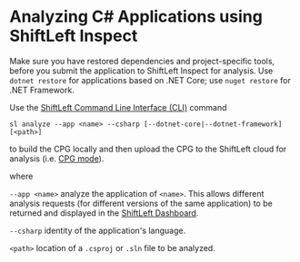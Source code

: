 # Analyzing C# Applications using ShiftLeft Inspect

Make sure you have restored dependencies and project-specific tools, before you submit the application to ShiftLeft Inspect for analysis. Use `dotnet restore` for applications based on .NET Core; use `nuget restore` for .NET Framework.

Use the [ShiftLeft Command Line Interface (CLI)](../using-cli/cli-reference.md) command 

```
sl analyze --app <name> --csharp [--dotnet-core|--dotnet-framework] [<path>]
```
  
to build the CPG locally and then upload the CPG to the ShiftLeft cloud for analysis (i.e. [CPG mode](analyzing-applications.md#cpg-mode)). 
  
where 

`--app <name>` analyze the application of `<name>`. This allows different analysis requests (for different versions of the same application) to be returned and displayed in the [ShiftLeft Dashboard](../using-dashboard/vulnerability-dashboard.md).

`--csharp` identity of the application's language.

`<path>` location of a `.csproj` or `.sln` file to be analyzed.
